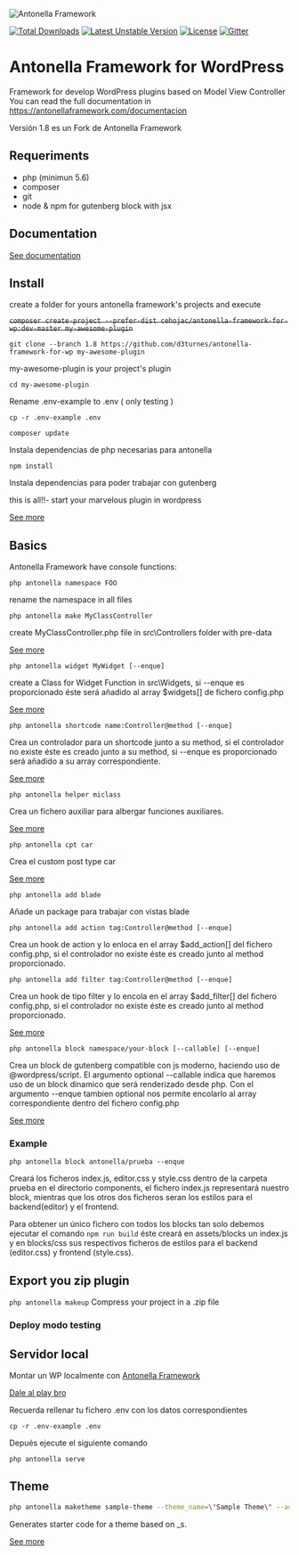 ![Antonella Framework](https://antonellaframework.com/wp-content/uploads/2018/06/anonella-repositorio.png)

[![Total Downloads](https://poser.pugx.org/cehojac/antonella-framework-for-wp/downloads)](https://packagist.org/packages/cehojac/antonella-framework-for-wp)
[![Latest Unstable Version](https://poser.pugx.org/cehojac/antonella-framework-for-wp/v/unstable)](https://packagist.org/packages/cehojac/antonella-framework-for-wp)
[![License](https://poser.pugx.org/cehojac/antonella-framework-for-wp/license)](https://packagist.org/packages/cehojac/antonella-framework-for-wp)
[![Gitter](https://badges.gitter.im/Antonella-Framework/community.svg)](https://gitter.im/Antonella-Framework/community?utm_source=badge&utm_medium=badge&utm_campaign=pr-badge)

Antonella Framework for WordPress
================================

Framework for develop WordPress plugins based on Model View Controller
You can read the full documentation in https://antonellaframework.com/documentacion

Versión 1.8 es un Fork de Antonella Framework

## Requeriments
* php (minimun 5.6) 
* composer
* git
* node & npm for gutenberg block with jsx

## Documentation
[See documentation](https://github.com/d3turnes/antonella-framework-for-wp/tree/1.8/docs)

## Install
create a folder for yours antonella framework's projects and execute

~~`composer create-project --prefer-dist cehojac/antonella-framework-for-wp:dev-master my-awesome-plugin`~~

`git clone --branch 1.8 https://github.com/d3turnes/antonella-framework-for-wp my-awesome-plugin`

my-awesome-plugin is your project's plugin

`cd my-awesome-plugin`

Rename .env-example to .env ( only testing )

`cp -r .env-example .env`

`composer update`

Instala dependencias de php necesarias para antonella

`npm install`

Instala dependencias para poder trabajar con gutenberg

this is all!!- start your marvelous plugin in wordpress

[See more](https://github.com/d3turnes/antonella-framework-for-wp/blob/1.8/docs/install.md)

## Basics

Antonella Framework have console functions:

`php antonella namespace FOO`

rename the namespace in all files

`php antonella make MyClassController`

create MyClassController.php file in src\Controllers folder with pre-data

[See more](https://github.com/d3turnes/antonella-framework-for-wp/blob/1.8/docs/controllers.md)

`php antonella widget MyWidget [--enque]`

create a Class for Widget Function in src\Widgets, si --enque es proporcionado éste será añadido al array $widgets[] de fichero config.php

[See more](https://github.com/d3turnes/antonella-framework-for-wp/blob/1.8/docs/widgets.md)

`php antonella shortcode name:Controller@method [--enque]`

Crea un controlador para un shortcode junto a su method, si el controlador no existe éste es creado junto a su method, si --enque es proporcionado será añadido a su array
correspondiente.

[See more](https://github.com/d3turnes/antonella-framework-for-wp/blob/1.8/docs/shortcode.md)

`php antonella helper miclass`

Crea un fichero auxiliar para albergar funciones auxiliares.

[See more](https://github.com/d3turnes/antonella-framework-for-wp/blob/1.8/docs/helper.md)

`php antonella cpt car`

Crea el custom post type car

[See more](https://github.com/d3turnes/antonella-framework-for-wp/blob/1.8/docs/cpt.md)

`php antonella add blade`

Añade un package para trabajar con vistas blade

`php antonella add action tag:Controller@method [--enque]`

Crea un hook de action y lo enloca en el array $add_action[] del fichero config.php, si el controlador no existe éste es creado junto 
al method proporcionado.

`php antonella add filter tag:Controller@method [--enque]`

Crea un hook de tipo filter y lo encola en el array $add_filter[] del fichero config.php, si el controlador no existe éste es creado junto
al method proporcionado.

[See more](https://github.com/d3turnes/antonella-framework-for-wp/blob/1.8/docs/add.md)

`php antonella block namespace/your-block [--callable] [--enque]`

Crea un block de gutenberg compatible con js moderno, haciendo uso de @wordpress/script. El argumento optional --callable indica que haremos uso de un block dinamico que será renderizado desde php. Con el argumento --enque tambien optional nos permite encolarlo al array correspondiente dentro del fichero config.php

[See more](https://github.com/d3turnes/antonella-framework-for-wp/blob/1.8/docs/gutenberg.md)

### Example

`php antonella block antonella/prueba --enque`

Creará los ficheros index.js, editor.css y style.css dentro de la carpeta prueba en el directorio components, el fichero index.js representará nuestro block, mientras que los otros dos ficheros seran los estilos para el backend(editor) y el frontend.

Para obtener un único fichero con todos los blocks tan solo debemos ejecutar el comando `npm run build` éste creará  en assets/blocks un index.js y en blocks/css sus respectivos ficheros de estilos para el backend (editor.css) y frontend (style.css).

## Export you zip plugin

`php antonella makeup`
Compress your project in a .zip file

### Deploy modo testing

## Servidor local

Montar un WP localmente con [Antonella Framework](https://antonellaframework.com/documentacion/)

[Dale al play bro](https://www.youtube.com/watch?v=An4t8LKX2-I)

Recuerda rellenar tu fichero .env con los datos correspondientes

`cp -r .env-example .env`

Depués ejecute el siguiente comando

`php antonella serve`

## Theme

```bash
php antonella maketheme sample-theme --theme_name=\"Sample Theme\" --author=\"Carlos Herrera\"
```
Generates starter code for a theme based on _s.

[See more](https://github.com/d3turnes/antonella-framework-for-wp/blob/1.8/docs/underscores.md)
